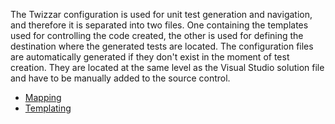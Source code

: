 The Twizzar configuration is used for unit test generation and navigation, and therefore it is separated into two files.
One containing the templates used for controlling the code created, the other is used for defining the destination where the generated tests are located. The configuration files are automatically generated if they don't exist in the moment of test creation. They are located at the same level as the Visual Studio solution file and have to be manually added to the source control.

- [Mapping](./mapping)
- [Templating](./templating)
